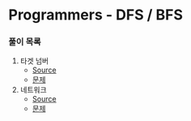 # Programmers - DFS / BFS

### 풀이 목록
1. 타겟 넘버
   - [Source](targetNumber.py)
   - [문제](https://programmers.co.kr/learn/courses/30/lessons/43165)
2. 네트워크
   - [Source](network.py)
   - [문제](https://programmers.co.kr/learn/courses/30/lessons/43162)
